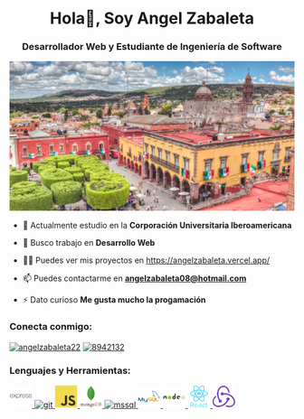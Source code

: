 <h1 align="center">Hola👋, Soy Angel Zabaleta</h1>
<h3 align="center">Desarrollador Web y Estudiante de Ingeniería de Software</h3>
<div align="center">
  <img src="https://github.com/arturfil/arturfil/blob/main/san_miguel.jpg"/>
</div>

- 🌱 Actualmente estudio en la **Corporación Universitaria Iberoamericana**

- 🏢 Busco trabajo en **Desarrollo Web**

- 👨‍💻 Puedes ver mis proyectos en https://angelzabaleta.vercel.app/ 

- 📫 Puedes contactarme en **angelzabaleta08@hotmail.com**

- ⚡ Dato curioso **Me gusta mucho la progamación**

<h3 align="left">Conecta conmigo:</h3>
<p align="left">
<a href="https://www.linkedin.com/in/angel-zabaleta-torrez-2139a6220/" target="blank"><img align="center" src="https://raw.githubusercontent.com/rahuldkjain/github-profile-readme-generator/master/src/images/icons/Social/linked-in-alt.svg" alt="angelzabaleta22" height="30" width="40" /></a>
<a href="https://stackoverflow.com/users/20379814/angel-zabaleta-torrez" target="blank"><img align="center" src="https://raw.githubusercontent.com/rahuldkjain/github-profile-readme-generator/master/src/images/icons/Social/stack-overflow.svg" alt="8942132" height="30" width="40" /></a>
</p>

<h3 align="left">Lenguajes y Herramientas:</h3>
<p align="left"><a href="https://expressjs.com" target="blank" rel="noreferrer"> <img src="https://raw.githubusercontent.com/devicons/devicon/master/icons/express/express-original-wordmark.svg" alt="express" width="40" height="40"/> </a> <a href="https://git-scm.com/" target="blank" rel="noreferrer"> <img src="https://www.vectorlogo.zone/logos/git-scm/git-scm-icon.svg" alt="git" width="40" height="40"/> </a><a href="https://developer.mozilla.org/en-US/docs/Web/JavaScript" target="blank" rel="noreferrer"> <img src="https://raw.githubusercontent.com/devicons/devicon/master/icons/javascript/javascript-original.svg" alt="javascript" width="40" height="40"/> </a> <a href="https://www.mongodb.com/" target="_blank" rel="noreferrer"> <img src="https://raw.githubusercontent.com/devicons/devicon/master/icons/mongodb/mongodb-original-wordmark.svg" alt="mongodb" width="40" height="40"/> </a> <a href="https://www.microsoft.com/en-us/sql-server" target="_blank" rel="noreferrer"> <img src="https://www.svgrepo.com/show/303229/microsoft-sql-server-logo.svg" alt="mssql" width="40" height="40"/> </a> <a href="https://www.mysql.com/" target="_blank" rel="noreferrer"> <img src="https://raw.githubusercontent.com/devicons/devicon/master/icons/mysql/mysql-original-wordmark.svg" alt="mysql" width="40" height="40"/> </a><a href="https://nodejs.org" target="_blank" rel="noreferrer"> <img src="https://raw.githubusercontent.com/devicons/devicon/master/icons/nodejs/nodejs-original-wordmark.svg" alt="nodejs" width="40" height="40"/> </a><a href="https://reactjs.org/" target="_blank" rel="noreferrer"> <img src="https://raw.githubusercontent.com/devicons/devicon/master/icons/react/react-original-wordmark.svg" alt="react" width="40" height="40"/> </a> <a href="https://redux.js.org" target="_blank" rel="noreferrer"> <img src="https://raw.githubusercontent.com/devicons/devicon/master/icons/redux/redux-original.svg" alt="redux" width="40" height="40"/> </a> 
</p>
